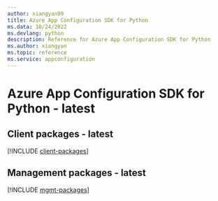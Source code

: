 ```yaml
---
author: xiangyan99
title: Azure App Configuration SDK for Python
ms.data: 10/24/2022
ms.devlang: python
description: Reference for Azure App Configuration SDK for Python
ms.author: xiangyan
ms.topic: reference
ms.service: appconfiguration
---
```

# Azure App Configuration SDK for Python - latest

## Client packages - latest
[!INCLUDE [client-packages](app-configuration-client-index.md)]
## Management packages - latest
[!INCLUDE [mgmt-packages](app-configuration-mgmt-index.md)]